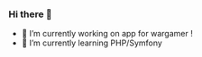### Hi there 👋

- 🔭 I’m currently working on app for wargamer !
- 🌱 I’m currently learning PHP/Symfony

